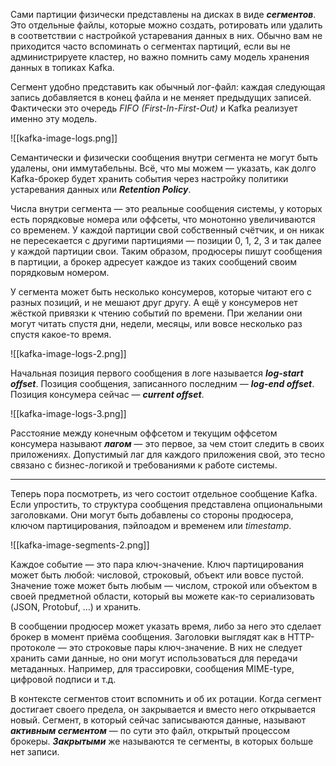 Сами партиции физически представлены на дисках в виде **_сегментов_**. Это отдельные файлы, которые можно создать, ротировать или удалить в соответствии с настройкой устаревания данных в них. Обычно вам не приходится часто вспоминать о сегментах партиций, если вы не администрируете кластер, но важно помнить саму модель хранения данных в топиках Kafka.

Сегмент удобно представить как обычный лог-файл: каждая следующая запись добавляется в конец файла и не меняет предыдущих записей. Фактически это очередь *FIFO (First-In-First-Out)* и Kafka реализует именно эту модель.

![[kafka-image-logs.png]]
  
Семантически и физически сообщения внутри сегмента не могут быть удалены, они иммутабельны. Всё, что мы можем — указать, как долго Kafka-брокер будет хранить события через настройку политики устаревания данных или **_Retention Policy_**.

Числа внутри сегмента — это реальные сообщения системы, у которых есть порядковые номера или оффсеты, что монотонно увеличиваются со временем. У каждой партиции свой собственный счётчик, и он никак не пересекается с другими партициями — позиции 0, 1, 2, 3 и так далее у каждой партиции свои. Таким образом, продюсеры пишут сообщения в партиции, а брокер адресует каждое из таких сообщений своим порядковым номером.

У сегмента может быть несколько консумеров, которые читают его с разных позиций, и не мешают друг другу. А ещё у консумеров нет жёсткой привязки к чтению событий по времени. При желании они могут читать спустя дни, недели, месяцы, или вовсе несколько раз спустя какое-то время.

![[kafka-image-logs-2.png]]

Начальная позиция первого сообщения в логе называется **_log-start offset_**. Позиция сообщения, записанного последним — **_log-end offset_**. Позиция консумера сейчас — **_current offset_**.

![[kafka-image-logs-3.png]]

Расстояние между конечным оффсетом и текущим оффсетом консумера называют **_лагом_** — это первое, за чем стоит следить в своих приложениях. Допустимый лаг для каждого приложения свой, это тесно связано с бизнес-логикой и требованиями к работе системы.

---

Теперь пора посмотреть, из чего состоит отдельное сообщение Kafka. Если упростить, то структура сообщения представлена опциональными заголовками. Они могут быть добавлены со стороны продюсера, ключом партицирования, пэйлоадом и временем или _timestamp_.

![[kafka-image-segments-2.png]]

Каждое событие — это пара ключ-значение. Ключ партицирования может быть любой: числовой, строковый, объект или вовсе пустой. Значение тоже может быть любым — числом, строкой или объектом в своей предметной области, который вы можете как-то сериализовать (JSON, Protobuf, …) и хранить.

В сообщении продюсер может указать время, либо за него это сделает брокер в момент приёма сообщения. Заголовки выглядят как в HTTP-протоколе — это строковые пары ключ-значение. В них не следует хранить сами данные, но они могут использоваться для передачи метаданных. Например, для трассировки, сообщения MIME-type, цифровой подписи и т.д.

В контексте сегментов стоит вспомнить и об их ротации. Когда сегмент достигает своего предела, он закрывается и вместо него открывается новый. Сегмент, в который сейчас записываются данные, называют **_активным сегментом_** — по сути это файл, открытый процессом брокеры. **_Закрытыми_** же называются те сегменты, в которых больше нет записи.

